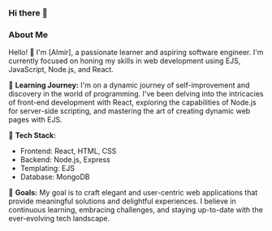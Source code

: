 ### Hi there 👋

### About Me

Hello! 👋 I'm [Almir], a passionate learner and aspiring software engineer. I'm currently focused on honing my skills in web development using EJS, JavaScript, Node.js, and React.

🌱 **Learning Journey:**
I'm on a dynamic journey of self-improvement and discovery in the world of programming. I've been delving into the intricacies of front-end development with React, exploring the capabilities of Node.js for server-side scripting, and mastering the art of creating dynamic web pages with EJS.

🚀 **Tech Stack:**
- Frontend: React, HTML, CSS
- Backend: Node.js, Express
- Templating: EJS
- Database: MongoDB

🎯 **Goals:**
My goal is to craft elegant and user-centric web applications that provide meaningful solutions and delightful experiences. I believe in continuous learning, embracing challenges, and staying up-to-date with the ever-evolving tech landscape.


